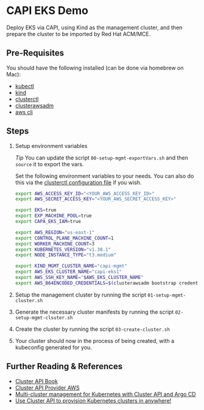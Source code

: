 # CAPI EKS Demo

Deploy EKS via CAPI, using Kind as the management cluster, and then prepare the cluster to be imported by Red Hat ACM/MCE.

## Pre-Requisites

You should have the following installed (can be done via homebrew on Mac):

- [kubectl](https://kubernetes.io/docs/tasks/tools/)
- [kind](https://kind.sigs.k8s.io/docs/user/quick-start/)
- [clusterctl](https://cluster-api.sigs.k8s.io/user/quick-start.html)
- [clusterawsadm](https://cluster-api.sigs.k8s.io/user/quick-start.html)
- [aws cli](https://docs.aws.amazon.com/cli/latest/userguide/getting-started-install.html)

## Steps

1. Setup environment variables

    *Tip* You can update the script `00-setup-mgmt-exportVars.sh` and then `source` it to export the vars.

    Set the following environment variables to your needs. You can also do this via the [clusterctl configuration file](https://cluster-api.sigs.k8s.io/clusterctl/configuration) if you wish.

    ```bash
    export AWS_ACCESS_KEY_ID="<YOUR_AWS_ACCESS_KEY_ID>"
    export AWS_SECRET_ACCESS_KEY="<YOUR_AWS_SECRET_ACCESS_KEY>"

    export EKS=true
    export EXP_MACHINE_POOL=true
    export CAPA_EKS_IAM=true

    export AWS_REGION="us-east-1"
    export CONTROL_PLANE_MACHINE_COUNT=1
    export WORKER_MACHINE_COUNT=3
    export KUBERNETES_VERSION="v1.30.1"
    export NODE_INSTANCE_TYPE="t3.medium"

    export KIND_MGMT_CLUSTER_NAME="capi-mgmt"
    export AWS_EKS_CLUSTER_NAME="capi-eks1"
    export AWS_SSH_KEY_NAME="$AWS_EKS_CLUSTER_NAME"
    export AWS_B64ENCODED_CREDENTIALS=$(clusterawsadm bootstrap credentials encode-as-profile)
    ```

2. Setup the management cluster by running the script `01-setup-mgmt-cluster.sh`
3. Generate the necessary cluster manifests by running the script `02-setup-mgmt-clsuter.sh`
4. Create the cluster by running the script `03-create-cluster.sh`
5. Your cluster should now in the process of being created, with a kubeconfig generated for you.

## Further Reading & References

- [Cluster API Book](https://cluster-api.sigs.k8s.io/)
- [Cluster API Provider AWS](https://cluster-api-aws.sigs.k8s.io/topics/eks/creating-a-cluster)
- [Multi-cluster management for Kubernetes with Cluster API and Argo CD](https://aws.amazon.com/blogs/containers/multi-cluster-management-for-kubernetes-with-cluster-api-and-argo-cd/)
- [Use Cluster API to provision Kubernetes clusters in anywhere!](https://dev.to/timtsoitt/use-cluster-api-to-provision-kubernetes-clusters-22c4)